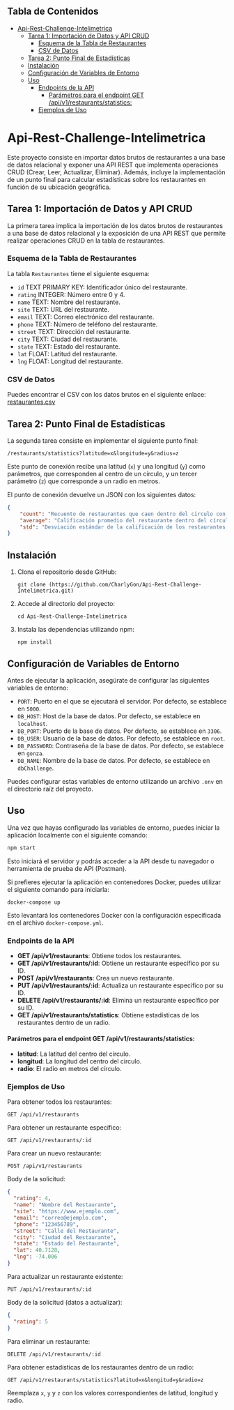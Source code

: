 ## Tabla de Contenidos

- [Api-Rest-Challenge-Intelimetrica](#api-rest-challenge-intelimetrica)
  - [Tarea 1: Importación de Datos y API CRUD](#tarea-1-importación-de-datos-y-api-crud)
    - [Esquema de la Tabla de Restaurantes](#esquema-de-la-tabla-de-restaurantes)
    - [CSV de Datos](#csv-de-datos)
  - [Tarea 2: Punto Final de Estadísticas](#tarea-2-punto-final-de-estadísticas)
  - [Instalación](#instalación)
  - [Configuración de Variables de Entorno](#configuración-de-variables-de-entorno)
  - [Uso](#uso)
    - [Endpoints de la API](#endpoints-de-la-api)
      - [Parámetros para el endpoint GET /api/v1/restaurants/statistics:](#parámetros-para-el-endpoint-get-apiv1restaurantsstatistics)
    - [Ejemplos de Uso](#ejemplos-de-uso)

# Api-Rest-Challenge-Intelimetrica

Este proyecto consiste en importar datos brutos de restaurantes a una base de datos relacional y exponer una API REST que implementa operaciones CRUD (Crear, Leer, Actualizar, Eliminar). Además, incluye la implementación de un punto final para calcular estadísticas sobre los restaurantes en función de su ubicación geográfica.

## Tarea 1: Importación de Datos y API CRUD

La primera tarea implica la importación de los datos brutos de restaurantes a una base de datos relacional y la exposición de una API REST que permite realizar operaciones CRUD en la tabla de restaurantes.

### Esquema de la Tabla de Restaurantes

La tabla `Restaurantes` tiene el siguiente esquema:

- `id` TEXT PRIMARY KEY: Identificador único del restaurante.
- `rating` INTEGER: Número entre 0 y 4.
- `name` TEXT: Nombre del restaurante.
- `site` TEXT: URL del restaurante.
- `email` TEXT: Correo electrónico del restaurante.
- `phone` TEXT: Número de teléfono del restaurante.
- `street` TEXT: Dirección del restaurante.
- `city` TEXT: Ciudad del restaurante.
- `state` TEXT: Estado del restaurante.
- `lat` FLOAT: Latitud del restaurante.
- `lng` FLOAT: Longitud del restaurante.

### CSV de Datos

Puedes encontrar el CSV con los datos brutos en el siguiente enlace: [restaurantes.csv](https://recruiting-datasets.s3.us-east-2.amazonaws.com/restaurantes.csv)

## Tarea 2: Punto Final de Estadísticas

La segunda tarea consiste en implementar el siguiente punto final:

```
/restaurants/statistics?latitude=x&longitude=y&radius=z
```

Este punto de conexión recibe una latitud (`x`) y una longitud (`y`) como parámetros, que corresponden al centro de un círculo, y un tercer parámetro (`z`) que corresponde a un radio en metros.

El punto de conexión devuelve un JSON con los siguientes datos:

```json
{
    "count": "Recuento de restaurantes que caen dentro del círculo con centro [x,y] y radio z",
    "average": "Calificación promedio del restaurante dentro del círculo",
    "std": "Desviación estándar de la calificación de los restaurantes dentro del círculo"
}
```

## Instalación

1. Clona el repositorio desde GitHub:

    ```
    git clone (https://github.com/CharlyGon/Api-Rest-Challenge-Intelimetrica.git)
    ```

2. Accede al directorio del proyecto:

    ```
    cd Api-Rest-Challenge-Intelimetrica
    ```

3. Instala las dependencias utilizando npm:

    ```
    npm install
    ```

## Configuración de Variables de Entorno

Antes de ejecutar la aplicación, asegúrate de configurar las siguientes variables de entorno:

- `PORT`: Puerto en el que se ejecutará el servidor. Por defecto, se establece en `5000`.
- `DB_HOST`: Host de la base de datos. Por defecto, se establece en `localhost`.
- `DB_PORT`: Puerto de la base de datos. Por defecto, se establece en `3306`.
- `DB_USER`: Usuario de la base de datos. Por defecto, se establece en `root`.
- `DB_PASSWORD`: Contraseña de la base de datos. Por defecto, se establece en `gonza`.
- `DB_NAME`: Nombre de la base de datos. Por defecto, se establece en `dbChallenge`.

Puedes configurar estas variables de entorno utilizando un archivo `.env` en el directorio raíz del proyecto.

## Uso

Una vez que hayas configurado las variables de entorno, puedes iniciar la aplicación localmente con el siguiente comando:
```markdown
npm start
```
Esto iniciará el servidor y podrás acceder a la API desde tu navegador o herramienta de prueba de API (Postman).


Si prefieres ejecutar la aplicación en contenedores Docker, puedes utilizar el siguiente comando para iniciarla:
```
docker-compose up
```
Esto levantará los contenedores Docker con la configuración especificada en el archivo `docker-compose.yml`.

### Endpoints de la API

- **GET /api/v1/restaurants**: Obtiene todos los restaurantes.
- **GET /api/v1/restaurants/:id**: Obtiene un restaurante específico por su ID.
- **POST /api/v1/restaurants**: Crea un nuevo restaurante.
- **PUT /api/v1/restaurants/:id**: Actualiza un restaurante específico por su ID.
- **DELETE /api/v1/restaurants/:id**: Elimina un restaurante específico por su ID.
- **GET /api/v1/restaurants/statistics**: Obtiene estadísticas de los restaurantes dentro de un radio.

#### Parámetros para el endpoint GET /api/v1/restaurants/statistics:

- **latitud**: La latitud del centro del círculo.
- **longitud**: La longitud del centro del círculo.
- **radio**: El radio en metros del círculo.

### Ejemplos de Uso

Para obtener todos los restaurantes:
```
GET /api/v1/restaurants
```

Para obtener un restaurante específico:
```
GET /api/v1/restaurants/:id
```

Para crear un nuevo restaurante:
```
POST /api/v1/restaurants
```
Body de la solicitud:
```json
{
  "rating": 4,
  "name": "Nombre del Restaurante",
  "site": "https://www.ejemplo.com",
  "email": "correo@ejemplo.com",
  "phone": "123456789",
  "street": "Calle del Restaurante",
  "city": "Ciudad del Restaurante",
  "state": "Estado del Restaurante",
  "lat": 40.7128,
  "lng": -74.006
}
```

Para actualizar un restaurante existente:
```
PUT /api/v1/restaurants/:id
```
Body de la solicitud (datos a actualizar):
```json
{
  "rating": 5
}
```

Para eliminar un restaurante:
```
DELETE /api/v1/restaurants/:id
```

Para obtener estadísticas de los restaurantes dentro de un radio:
```
GET /api/v1/restaurants/statistics?latitud=x&longitud=y&radio=z
```
Reemplaza `x`, `y` y `z` con los valores correspondientes de latitud, longitud y radio.
